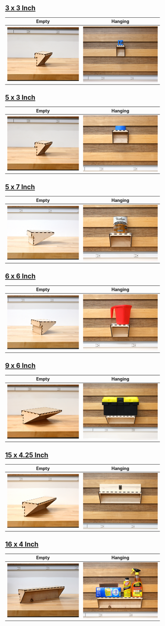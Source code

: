 ## [3 x 3 Inch](./Flat_3x3in.svg)
Empty | Hanging
--- | ---
![3x3 Inch Empty](../../img/Empty/Shelves/Flat_3x3in_E.jpg)|![3x3 Inch Hanging](../../img/Hung/Shelves/Flat_3x3in_H.jpg)

## [5 x 3 Inch](./Flat_5x3in.svg)
Empty | Hanging
--- | ---
![5x3 Inch Empty](../../img/Empty/Shelves/Flat_5x3in_E.jpg)|![5x3 Inch Hanging](../../img/Hung/Shelves/Flat_5x3in_H.jpg)

## [5 x 7 Inch](./Flat_5x7in.svg)
Empty | Hanging
--- | ---
![5x7 Inch Empty](../../img/Empty/Shelves/Flat_5x7in_E.jpg)|![5x7 Inch Hanging](../../img/Hung/Shelves/Flat_5x7in_H.jpg)

## [6 x 6 Inch](./Flat_6x6in.svg)
Empty | Hanging
--- | ---
![6x6 Inch Empty](../../img/Empty/Shelves/Flat_6x6in_E.jpg)|![3x5 Inch Hanging](../../img/Hung/Shelves/Flat_6x6in_H.jpg)

## [9 x 6 Inch](./Flat_9x6in.svg)
Empty | Hanging
--- | ---
![9x6 Inch Empty](../../img/Empty/Shelves/Flat_9x6in_E.jpg)|![3x5 Inch Hanging](../../img/Hung/Shelves/Flat_9x6in_H.jpg)

## [15 x 4.25 Inch](./Flat_15x4.25in.svg)
Empty | Hanging
--- | ---
![15x4.25 Inch Empty](../../img/Empty/Shelves/Flat_15x4.25in_E.jpg)|![3x5 Inch Hanging](../../img/Hung/Shelves/Flat_15x4.25in_H.jpg)

## [16 x 4 Inch](./Flat_16x4in.svg)
Empty | Hanging
--- | ---
![16x4 Inch Empty](../../img/Empty/Shelves/Flat_16x4in_E.jpg)|![3x5 Inch Hanging](../../img/Hung/Shelves/Flat_16x4in_H.jpg)
